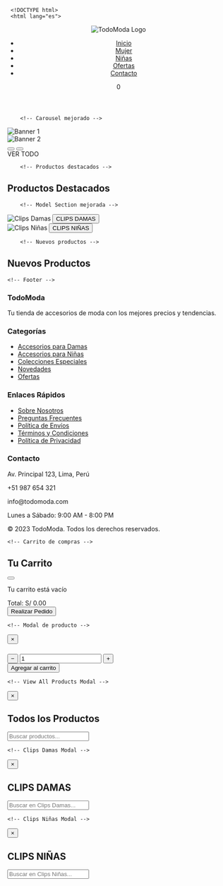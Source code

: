      <!DOCTYPE html>
     <html lang="es">
 <head>
    <meta charset="UTF-8">
    <meta name="viewport" content="width=device-width, initial-scale=1.0">
    <title>TodoModa - Tienda Online</title>
    <link rel="stylesheet" href="https://cdnjs.cloudflare.com/ajax/libs/font-awesome/6.4.0/css/all.min.css"> 
    <style>
        :root {
            --primary-color: #d81b60;
            --secondary-color: #f8bbd0;
            --dark-color: #333;
            --light-color: #f9f9f9;
            --gray-color: #e0e0e0;
            --success-color: #4caf50;
            --shadow: 0 2px 10px rgba(0,0,0,0.1);
        }
        
 * {
            margin: 0;
            padding: 0;
            box-sizing: border-box;
        }
        
   body {
            font-family: 'Segoe UI', Tahoma, Geneva, Verdana, sans-serif;
            background-color: var(--light-color);
            color: var(--dark-color);
            line-height: 1.6;
            overflow-x: hidden;
        }
        
    .container {
            max-width: 1400px;
            margin: 0 auto;
            padding: 0 15px;
        }
        
        /* Header mejorado */
    .header {
            display: flex;
            justify-content: space-between;
            align-items: center;
            padding: 15px 20px;
            background-color: white;
            box-shadow: var(--shadow);
            position: sticky;
            top: 0;
            z-index: 100;
            flex-wrap: wrap;
        }
        
    .logo img {
            height: 60px;
            transition: transform 0.3s ease;
        }
        
   .logo:hover img {
            transform: scale(1.05);
        }
        
    nav ul {
            display: flex;
            list-style: none;
            gap: 25px;
            margin: 0;
            padding: 0;
        }
        
    nav ul li a {
            text-decoration: none;
            color: var(--dark-color);
            font-weight: 600;
            position: relative;
            padding: 5px 0;
            transition: color 0.3s ease;
        }
        
    nav ul li a:hover {
            color: var(--primary-color);
        }
        
    nav ul li a::after {
            content: '';
            position: absolute;
            bottom: 0;
            left: 0;
            width: 0;
            height: 2px;
            background: var(--primary-color);
            transition: width 0.3s ease;
        }
        
    nav ul li a:hover::after {
            width: 100%;
        }
        
    .header-icons {
            display: flex;
            align-items: center;
            gap: 20px;
        }
        
    .cart-icon {
            position: relative;
            cursor: pointer;
            font-size: 1.4rem;
        }
        
    .cart-count {
            position: absolute;
            top: -8px;
            right: -10px;
            background: var(--primary-color);
            color: white;
            border-radius: 50%;
            width: 20px;
            height: 20px;
            display: flex;
            align-items: center;
            justify-content: center;
            font-size: 0.7rem;
            font-weight: bold;
        }
        
        /* Carousel mejorado */
    .carousel {
            position: relative;
            width: 100%;
            overflow: hidden;
            margin: 20px 0;
            border-radius: 10px;
            box-shadow: var(--shadow);
        }
        
    .slides {
            display: flex;
            transition: transform 0.5s ease-in-out;
        }
        
    .slide-container {
            min-width: 100%;
            aspect-ratio: 16 / 9;
            position: relative;
        }
        
    .slides img {
            width: 100%;
            height: 100%;
            object-fit: cover;
        }
        
    .banner-text {
            position: absolute;
            bottom: 30px;
            left: 50%;
            transform: translateX(-50%);
            font-size: 1.5em;
            font-weight: bold;
            color: white;
            background: rgba(0, 0, 0, 0.6);
            padding: 10px 25px;
            border-radius: 30px;
            cursor: pointer;
            transition: all 0.3s ease;
            backdrop-filter: blur(2px);
            text-align: center;
            z-index: 10;
        }
        
    .banner-text:hover {
            background: rgba(0, 0, 0, 0.8);
            transform: translateX(-50%) scale(1.05);
        }
        
    .carousel-controls {
            position: absolute;
            top: 50%;
            width: 100%;
            display: flex;
            justify-content: space-between;
            transform: translateY(-50%);
            padding: 0 15px;
            z-index: 10;
        }
        
    .carousel-btn {
            background: rgba(255, 255, 255, 0.7);
            border: none;
            width: 40px;
            height: 40px;
            border-radius: 50%;
            display: flex;
            align-items: center;
            justify-content: center;
            cursor: pointer;
            font-size: 1.2rem;
            transition: all 0.3s ease;
            color: var(--dark-color);
        }
        
    .carousel-btn:hover {
            background: rgba(255, 255, 255, 0.9);
            transform: scale(1.1);
        }
        
   .dots {
            position: absolute;
            bottom: 15px;
            left: 50%;
            transform: translateX(-50%);
            display: flex;
            gap: 10px;
            z-index: 10;
        }
        
    .dots span {
            width: 12px;
            height: 12px;
            background-color: rgba(255, 255, 255, 0.6);
            border-radius: 50%;
            cursor: pointer;
            transition: all 0.3s ease;
        }
        
    .dots span.active {
            background-color: white;
            transform: scale(1.2);
        }
        
    /* Productos mejorados */
        .section-title {
            text-align: center;
            margin: 30px 0 20px;
            font-size: 1.8rem;
            position: relative;
            padding-bottom: 10px;
        }
        
    .section-title::after {
            content: '';
            position: absolute;
            bottom: 0;
            left: 50%;
            transform: translateX(-50%);
            width: 80px;
            height: 3px;
            background: var(--primary-color);
        }
        
    .products {
            display: grid;
            grid-template-columns: repeat(auto-fill, minmax(220px, 1fr));
            gap: 25px;
            margin: 20px 0;
        }
        
    .product {
            background: white;
            border-radius: 10px;
            overflow: hidden;
            box-shadow: var(--shadow);
            transition: transform 0.3s ease, box-shadow 0.3s ease;
            position: relative;
            cursor: pointer;
        }
        
    .product:hover {
            transform: translateY(-5px);
            box-shadow: 0 8px 20px rgba(0,0,0,0.15);
        }
        
    .product-badge {
            position: absolute;
            top: 10px;
            left: 10px;
            background: var(--primary-color);
            color: white;
            padding: 3px 8px;
            border-radius: 3px;
            font-size: 0.8rem;
            font-weight: bold;
            z-index: 1;
        }
        
    .product-img {
            width: 100%;
            height: 220px;
            object-fit: cover;
            border-bottom: 1px solid var(--gray-color);
        }
        
    .product-info {
            padding: 15px;
        }
        
    .product-name {
            font-weight: 600;
            margin-bottom: 5px;
            font-size: 1.1rem;
            height: 45px;
            overflow: hidden;
        }
        
    .product-price {
            font-weight: bold;
            color: var(--primary-color);
            font-size: 1.2rem;
            margin: 8px 0;
        }
        
    .product-rating {
            color: #f1c40f;
            margin: 5px 0;
            font-size: 0.9rem;
        }
        
    .add-to-cart {
            width: 100%;
            background: var(--primary-color);
            color: white;
            border: none;
            padding: 10px;
            border-radius: 5px;
            cursor: pointer;
            font-weight: 600;
            transition: background 0.3s ease;
            display: flex;
            align-items: center;
            justify-content: center;
            gap: 8px;
        }
        
   .add-to-cart:hover {
            background: #ad1457;
        }
        
        /* Model Section mejorada */
    .model-section {
            display: grid;
            grid-template-columns: repeat(auto-fit, minmax(300px, 1fr));
            gap: 20px;
            margin: 40px 0;
        }
        
    .model-item {
            position: relative;
            border-radius: 10px;
            overflow: hidden;
            box-shadow: var(--shadow);
            height: 300px;
        }
        
   .model-item img {
            width: 100%;
            height: 100%;
            object-fit: cover;
            transition: transform 0.5s ease;
        }
        
    .model-item:hover img {
            transform: scale(1.05);
        }
        
   .model-btn {
            position: absolute;
            bottom: 20px;
            left: 50%;
            transform: translateX(-50%);
            background: rgba(0, 0, 0, 0.7);
            color: white;
            border: none;
            padding: 10px 25px;
            border-radius: 30px;
            font-size: 1.1rem;
            font-weight: bold;
            cursor: pointer;
            transition: all 0.3s ease;
            width: 80%;
            max-width: 250px;
            text-align: center;
            backdrop-filter: blur(2px);
            z-index: 10;
        }
        
   .model-btn:hover {
            background: rgba(0, 0, 0, 0.9);
            transform: translateX(-50%) scale(1.05);
        }
        
        /* Footer */
   .footer {
            background: var(--dark-color);
            color: white;
            padding: 40px 0 20px;
            margin-top: 50px;
        }
        
   .footer-content {
            display: grid;
            grid-template-columns: repeat(auto-fit, minmax(250px, 1fr));
            gap: 30px;
            margin-bottom: 30px;
        }
        
   .footer-column h3 {
            font-size: 1.3rem;
            margin-bottom: 20px;
            position: relative;
            padding-bottom: 10px;
        }
        
   .footer-column h3::after {
            content: '';
            position: absolute;
            bottom: 0;
            left: 0;
            width: 50px;
            height: 2px;
            background: var(--primary-color);
        }
        
    .footer-links {
            list-style: none;
        }
        
    .footer-links li {
            margin-bottom: 12px;
        }
        
   .footer-links a {
            color: #ccc;
            text-decoration: none;
            transition: color 0.3s ease;
            display: flex;
            align-items: center;
            gap: 8px;
        }
        
     .footer-links a:hover {
            color: white;
        }
        
    .footer-contact p {
            display: flex;
            align-items: center;
            gap: 10px;
            margin-bottom: 12px;
        }
        
    .social-icons {
            display: flex;
            gap: 15px;
            margin-top: 15px;
        }
        
    .social-icons a {
            display: flex;
            align-items: center;
            justify-content: center;
            width: 40px;
            height: 40px;
            background: rgba(255,255,255,0.1);
            border-radius: 50%;
            color: white;
            transition: all 0.3s ease;
        }
        
    .social-icons a:hover {
            background: var(--primary-color);
            transform: translateY(-3px);
        }
        
    .copyright {
            text-align: center;
            padding-top: 20px;
            border-top: 1px solid rgba(255,255,255,0.1);
            font-size: 0.9rem;
            color: #aaa;
        }
        
        /* Carrito de compras */
   .cart-modal {
            display: none;
            position: fixed;
            top: 0;
            left: 0;
            width: 100%;
            height: 100%;
            background: rgba(0, 0, 0, 0.5);
            z-index: 2000;
            justify-content: flex-end;
        }
        
    .cart-content {
            background: white;
            width: 100%;
            max-width: 450px;
            height: 100%;
            padding: 20px;
            overflow-y: auto;
            transform: translateX(100%);
            transition: transform 0.4s ease;
            position: relative;
        }
        
    .cart-content.active {
            transform: translateX(0);
        }
        
    .cart-header {
            display: flex;
            justify-content: space-between;
            align-items: center;
            padding-bottom: 15px;
            border-bottom: 1px solid var(--gray-color);
            margin-bottom: 20px;
        }
        
    .close-cart {
            background: none;
            border: none;
            font-size: 1.5rem;
            cursor: pointer;
            color: var(--dark-color);
        }
        
    .cart-items {
            margin-bottom: 20px;
        }
        
    .cart-item {
            display: flex;
            gap: 15px;
            padding: 15px 0;
            border-bottom: 1px solid var(--gray-color);
        }
        
     .cart-item-img {
            width: 80px;
            height: 80px;
            object-fit: cover;
            border-radius: 5px;
        }
        
    .cart-item-details {
            flex: 1;
        }
        
    .cart-item-name {
            font-weight: 600;
            margin-bottom: 5px;
        }
        
    .cart-item-price {
            color: var(--primary-color);
            font-weight: bold;
        }
        
   .cart-item-actions {
            display: flex;
            align-items: center;
            gap: 10px;
            margin-top: 8px;
        }
        
    .quantity-btn {
            width: 30px;
            height: 30px;
            border-radius: 50%;
            background: var(--gray-color);
            border: none;
            cursor: pointer;
            display: flex;
            align-items: center;
            justify-content: center;
        }
        
   .remove-item {
            color: #e74c3c;
            background: none;
            border: none;
            cursor: pointer;
            margin-left: auto;
        }
        
    .cart-total {
            font-size: 1.2rem;
            font-weight: bold;
            text-align: right;
            margin: 20px 0;
        }
        
     .checkout-btn {
            width: 100%;
            background: var(--success-color);
            color: white;
            border: none;
            padding: 15px;
            border-radius: 5px;
            font-weight: bold;
            cursor: pointer;
            transition: background 0.3s ease;
            display: flex;
            align-items: center;
            justify-content: center;
            gap: 10px;
        }
        
    .checkout-btn:hover {
            background: #388e3c;
        }
        
    .empty-cart {
            text-align: center;
            padding: 30px 0;
            color: #777;
        }
        
        /* Sistema de modales */
    .modal-overlay {
            display: none;
            position: fixed;
            top: 0;
            left: 0;
            width: 100%;
            height: 100%;
            background: rgba(0, 0, 0, 0.5);
            z-index: 3000;
            justify-content: center;
            align-items: center;
        }
        
    .modal-content {
            background: #fff;
            padding: 25px;
            border-radius: 10px;
            max-width: 500px;
            width: 90%;
            text-align: center;
            position: relative;
            box-shadow: 0 5px 30px rgba(0,0,0,0.3);
            max-height: 90vh;
            overflow-y: auto;
        }
        
   .modal-content img {
            width: 100%;
            max-height: 300px;
            object-fit: contain;
            border-radius: 5px;
            margin-bottom: 15px;
        }
        
   .modal-content h3 {
            margin: 0 0 10px;
            font-size: 1.5em;
        }
        
   .modal-content .description {
            margin: 15px 0;
            font-size: 1em;
            color: #555;
        }
        
    .modal-content .rating {
            margin: 15px 0;
            color: #f1c40f;
            font-size: 1.2em;
        }
        
    .modal-content .price {
            font-weight: bold;
            margin: 15px 0;
            font-size: 1.3em;
            color: var(--primary-color);
        }
        
   .modal-content .color-palette {
            display: flex;
            gap: 15px;
            justify-content: center;
            flex-wrap: wrap;
            margin: 20px 0;
        }
        
    .modal-content .color-circle {
            width: 40px;
            height: 40px;
            border-radius: 50%;
            border: 1px solid #ddd;
            cursor: pointer;
            transition: transform 0.2s;
            box-shadow: 0 2px 5px rgba(0,0,0,0.1);
        }
        
   .modal-content .color-circle.selected {
            transform: scale(1.2);
            border: 2px solid var(--primary-color);
        }
        
   .modal-content .quantity {
            display: flex;
            align-items: center;
            justify-content: center;
            gap: 15px;
            margin: 20px 0;
        }
        
    .modal-content .quantity-btn {
            background: var(--primary-color);
            color: #fff;
            border: none;
            width: 35px;
            height: 35px;
            border-radius: 50%;
            cursor: pointer;
            font-size: 1.2em;
            display: flex;
            align-items: center;
            justify-content: center;
        }
        
   .modal-content .quantity-btn:hover {
            background: #ad1457;
        }
        
   .modal-content .quantity-input {
            width: 60px;
            height: 40px;
            text-align: center;
            border: 1px solid #ddd;
            border-radius: 5px;
            font-size: 1.1em;
        }
        
   .modal-content .btn-add-cart {
            background: var(--primary-color);
            color: #fff;
            border: none;
            padding: 12px;
            border-radius: 5px;
            cursor: pointer;
            width: 100%;
            margin-top: 15px;
            font-size: 1.1em;
            font-weight: 600;
            transition: background 0.3s ease;
        }
        
   .modal-content .btn-add-cart:hover {
            background: #ad1457;
        }
        
   .modal-content .close-btn {
            position: absolute;
            top: 15px;
            right: 15px;
            font-size: 1.5em;
            cursor: pointer;
            color: #333;
            background: none;
            border: none;
        }
        
        /* View All and Category Modals */
    .category-modal {
            display: none;
            position: fixed;
            top: 0;
            left: 0;
            width: 100%;
            height: 100%;
            background: rgba(0, 0, 0, 0.5);
            z-index: 2500;
            justify-content: center;
            align-items: center;
            overflow-y: auto;
        }
        
   .category-modal-content {
            background: #fff;
            padding: 25px;
            border-radius: 10px;
            max-width: 90%;
            width: 90%;
            max-height: 90vh;
            overflow-y: auto;
            position: relative;
            box-sizing: border-box;
            box-shadow: 0 5px 30px rgba(0,0,0,0.3);
        }
        
   .category-modal-content h2 {
            margin: 0 0 20px;
            font-size: 1.8em;
            text-align: center;
            color: var(--primary-color);
            padding-bottom: 10px;
            border-bottom: 2px solid var(--gray-color);
        }
        
   .search-container {
            margin: 20px 0;
            text-align: center;
        }
        
    .search-input {
            width: 80%;
            max-width: 500px;
            padding: 12px;
            border: 1px solid var(--gray-color);
            border-radius: 30px;
            font-size: 1em;
            box-shadow: var(--shadow);
        }
        
   .search-input:focus {
            outline: none;
            border-color: var(--primary-color);
        }
        
   .view-all-products, .clips-damas-products, .clips-ninas-products {
            display: grid;
            grid-template-columns: repeat(auto-fill, minmax(200px, 1fr));
            gap: 25px;
            padding: 15px;
        }
        
    .view-all-products .product, .clips-damas-products .product, .clips-ninas-products .product {
            width: 100%;
            min-width: unset;
        }
        
    .category-modal-content .close-btn {
            position: absolute;
            top: 15px;
            right: 15px;
            font-size: 1.5em;
            cursor: pointer;
            color: #333;
            background: none;
            border: none;
        }
        
        /* MENÚ HAMBURGUESA PARA MÓVIL */
   .menu-toggle {
            display: none;
            flex-direction: column;
            justify-content: space-around;
            width: 30px;
            height: 25px;
            cursor: pointer;
            z-index: 1000;
        }
        
    .menu-toggle span {
            height: 3px;
            width: 100%;
            background-color: var(--dark-color);
            border-radius: 10px;
            transition: all 0.3s ease;
        }
        
        /* Responsive */
        /* Media queries para móviles (compacto) */
    @media (max-width: 767px) {
            /* Menú móvil */
            .menu-toggle {
                display: flex;
            }
            
    nav {
                position: fixed;
                top: 0;
                right: -100%;
                width: 70%;
                max-width: 300px;
                height: 100vh;
                background: white;
                z-index: 999;
                padding-top: 80px;
                transition: right 0.3s ease;
                box-shadow: -5px 0 15px rgba(0,0,0,0.1);
            }
            
     nav.active {
                right: 0;
            }
            
    nav ul {
                flex-direction: column;
                padding: 20px;
                gap: 15px;
            }
            
    nav ul li a {
                padding: 10px 0;
                font-size: 1.1rem;
            }
            
    .close-menu {
                position: absolute;
                top: 20px;
                right: 20px;
                font-size: 1.5rem;
                cursor: pointer;
            }
            
            /* Header compacto */
     .header {
                padding: 10px 15px;
            }
            
    .logo img {
                height: 45px;
            }
            
            /* Carrusel más compacto */
    .carousel {
                margin: 10px 0;
            }
            
   .banner-text {
                font-size: 1.2em;
                padding: 8px 15px;
                bottom: 15px;
            }
            
            /* Productos en 1 columna */
    .products {
                grid-template-columns: 1fr;
                gap: 15px;
                margin: 10px 0;
            }
            
    .product-img {
                height: 180px;
            }
            
    .product-name {
                font-size: 1rem;
                height: auto;
            }
            
   .product-price {
                font-size: 1.1rem;
            }
            
            /* Model section en 1 columna */
    .model-section {
                grid-template-columns: 1fr;
                gap: 15px;
                margin: 20px 0;
            }
            
   .model-item {
                height: 220px;
            }
            
   .model-btn {
                font-size: 1rem;
                padding: 8px 15px;
            }
            
            /* Footer compacto */
    .footer-content {
                grid-template-columns: 1fr;
                gap: 20px;
            }
            
            /* Títulos más pequeños */
    .section-title {
                font-size: 1.5rem;
                margin: 20px 0 15px;
            }
            
    .section-title::after {
                width: 60px;
            }
            
            /* Modales para móvil */
   .modal-content {
                width: 95%;
                padding: 20px;
            }
            
   .modal-content img {
                max-height: 200px;
            }
            
    .category-modal-content {
                width: 95%;
                padding: 15px;
            }
            
    .view-all-products, .clips-damas-products, .clips-ninas-products {
                grid-template-columns: 1fr;
                gap: 15px;
            }
        }
        
        /* Media queries para tablets */
    @media (min-width: 768px) {
            .container {
                max-width: 720px;
            }
            
    .mobile-header {
                padding: 15px 20px;
            }
            
    .logo img {
                height: 50px;
            }
            
    .products {
                grid-template-columns: repeat(3, 1fr);
                margin: 0 20px 25px;
            }
            
    .model-section {
                grid-template-columns: repeat(2, 1fr);
                margin: 25px 20px;
            }
            
    .model-item {
                height: 250px;
            }
            
    .footer-content {
                grid-template-columns: repeat(2, 1fr);
                padding: 0 25px;
            }
        }
        
        /* Media queries para escritorio */
    @media (min-width: 992px) {
            .container {
                max-width: 960px;
            }
            
   .mobile-header {
                display: none;
            }
            
   .desktop-header {
                display: flex;
                justify-content: space-between;
                align-items: center;
                padding: 15px 20px;
                background-color: white;
                box-shadow: var(--shadow);
                position: sticky;
                top: 0;
                z-index: 100;
            }
            
   .logo img {
                height: 55px;
            }
            
    nav ul {
                display: flex;
                list-style: none;
                gap: 20px;
                margin: 0;
                padding: 0;
            }
            
    nav ul li a {
                text-decoration: none;
                color: var(--dark-color);
                font-weight: 600;
                font-size: 1rem;
            }
            
    .header-icons {
                display: flex;
                align-items: center;
                gap: 18px;
            }
            
   .header-icons i {
                font-size: 1.3rem;
            }
            
   .products {
                grid-template-columns: repeat(4, 1fr);
                gap: 20px;
                margin: 0 20px 30px;
            }
            
   .model-section {
                grid-template-columns: repeat(2, 1fr);
                gap: 20px;
                margin: 30px 20px;
            }
            
   .model-item {
                height: 280px;
            }
            
   .footer-content {
                grid-template-columns: repeat(4, 1fr);
                gap: 30px;
                padding: 0 30px;
            }
        }
 </style>
  </head>
        <body>
    <div class="container">
        <!-- Header mejorado -->
        <header class="header">
            <div class="logo">
                <img src="https://lh3.googleusercontent.com/gps-cs/AIky0YXTTJyLqUwcNn1yduyV6i82lmL4ukvEZp-ePVd_P_Wa_y1VGwXNJOPpVxro2IxUZ55xE4oEndno5MItmJf7wjkFn0RYFCLtB4bOG2AHYHrupD1pkX8cf3jOUBHNUJOFEYOrwzTGEMSJj6j8=w1000-h1000-p-k-no" alt="TodoModa Logo">
            </div>
            
 <div class="menu-toggle" id="menuToggle">
                <span></span>
                <span></span>
                <span></span>
            </div>
            
 <nav id="mainNav">
                <div class="close-menu" id="closeMenu">
                    <i class="fas fa-times"></i>
                </div>
                <ul>
                    <li><a href="#"><i class="fas fa-home"></i> Inicio</a></li>
                    <li><a href="#"><i class="fas fa-tshirt"></i> Mujer</a></li>
                    <li><a href="#"><i class="fas fa-child"></i> Niñas</a></li>
                    <li><a href="#"><i class="fas fa-percent"></i> Ofertas</a></li>
                    <li><a href="#"><i class="fas fa-phone"></i> Contacto</a></li>
                </ul>
            </nav>
            
 <div class="header-icons">
                <div class="search-icon">
                    <i class="fas fa-search"></i>
                </div>
                <div class="user-icon">
                    <i class="fas fa-user"></i>
                </div>
                <div class="cart-icon" id="cartIcon">
                    <i class="fas fa-shopping-cart"></i>
                    <span class="cart-count">0</span>
                </div>
            </div>
        </header>

        <!-- Carousel mejorado -->
 <div class="carousel">
            <div class="slides">
                <div class="slide-container">
                    <img src="https://pe.todomoda.com/media/wysiwyg/TM_DISNEY_STITCH_-_BANNERS_Desk_new_1.jpg" alt="Banner 1">
                </div>
                <div class="slide-container">
                    <img src="https://lh3.googleusercontent.com/gps-cs/AIky0YUd2bofobsLtUl3qONXRSiTNou1a9W74yTaVYEr6h64PAuOOqQ-g_w6Ifs8arhOVjWboOrUFEcEDZlmtSBZkgS1YjEnSIw1f3w4IZRdMBwxibVChvNz2c93C78bOxNsx68MuBmN-4iYNCg=w2000-h2000-p-k-no" alt="Banner 2">
                </div>
            </div>
            <div class="carousel-controls">
                <button class="carousel-btn prev-btn"><i class="fas fa-chevron-left"></i></button>
                <button class="carousel-btn next-btn"><i class="fas fa-chevron-right"></i></button>
            </div>
            <div class="banner-text" id="viewAllBtn">VER TODO</div>
            <div class="dots">
                <span class="active"></span>
                <span></span>
            </div>
        </div>

        <!-- Productos destacados -->
 <h2 class="section-title">Productos Destacados</h2>
        <div class="products" id="featuredProducts">
            <!-- Los productos se insertarán dinámicamente aquí -->
        </div>

        <!-- Model Section mejorada -->
 <div class="model-section">
            <div class="model-item">
                <img src="https://lh3.googleusercontent.com/gps-cs/AIky0YUGuPXaSC1mPGUKkOYa5z7JyvELvbIy0B4-WtB3tMHIKm2D6Sbg1cTWwU0MsxRJR_5lKb5t1MnVOStZk-tNPdUudQ6-h7M7ueR4l8N5IgmuOrhlNRMi0B_uohBDRomdzQUIHP7y244Zc150=w1024-h1024-p-k-no" alt="Clips Damas">
                <button class="model-btn" id="clipsDamasBtn">CLIPS DAMAS</button>
            </div>
            <div class="model-item">
                <img src="https://lh3.googleusercontent.com/gps-cs/AIky0YUDER3L7ISerfG6uiIU8ISdgKkibO-SXwGGNL1azb_TJ0qYIN3T7LsJyU-qc9-kQtucnOkLr5rPYtWt0fW0UL8-7RDD46bg_0JnGLkD8RSfQvGydDvq6L_ZLBoj4hnIhwHB3CEx1fPtJ58O=w1024-h1024-p-k-no" alt="Clips Niñas">
                <button class="model-btn" id="clipsNinasBtn">CLIPS NIÑAS</button>
            </div>
        </div>

        <!-- Nuevos productos -->
 <h2 class="section-title">Nuevos Productos</h2>
        <div class="products" id="newProducts">
            <!-- Los productos se insertarán dinámicamente aquí -->
        </div>
    </div>
    
    <!-- Footer -->
 <footer class="footer">
        <div class="container">
            <div class="footer-content">
                <div class="footer-column">
                    <h3>TodoModa</h3>
                    <p>Tu tienda de accesorios de moda con los mejores precios y tendencias.</p>
                    <div class="social-icons">
                        <a href="#"><i class="fab fa-facebook-f"></i></a>
                        <a href="#"><i class="fab fa-instagram"></i></a>
                        <a href="#"><i class="fab fa-tiktok"></i></a>
                        <a href="#"><i class="fab fa-pinterest"></i></a>
                    </div>
                </div>
                
<div class="footer-column">
                     <h3>Categorías</h3>
                    <ul class="footer-links">
                        <li><a href="#">Accesorios para Damas</a></li>
                        <li><a href="#">Accesorios para Niñas</a></li>
                        <li><a href="#">Colecciones Especiales</a></li>
                        <li><a href="#">Novedades</a></li>
                        <li><a href="#">Ofertas</a></li>
                    </ul>
                </div>
                
<div class="footer-column">
                    <h3>Enlaces Rápidos</h3>
                    <ul class="footer-links">
                        <li><a href="#">Sobre Nosotros</a></li>
                        <li><a href="#">Preguntas Frecuentes</a></li>
                        <li><a href="#">Política de Envíos</a></li>
                        <li><a href="#">Términos y Condiciones</a></li>
                        <li><a href="#">Política de Privacidad</a></li>
                    </ul>
                </div>
                
<div class="footer-column footer-contact">
                    <h3>Contacto</h3>
                    <p><i class="fas fa-map-marker-alt"></i> Av. Principal 123, Lima, Perú</p>
                    <p><i class="fas fa-phone"></i> +51 987 654 321</p>
                    <p><i class="fas fa-envelope"></i> info@todomoda.com</p>
                    <p><i class="fas fa-clock"></i> Lunes a Sábado: 9:00 AM - 8:00 PM</p>
                </div>
            </div>
            
 <div class="copyright">
                <p>&copy; 2023 TodoModa. Todos los derechos reservados.</p>
            </div>
        </div>
    </footer>
    
    <!-- Carrito de compras -->
<div class="cart-modal" id="cartModal">
        <div class="cart-content" id="cartContent">
            <div class="cart-header">
                <h2>Tu Carrito</h2>
                <button class="close-cart" id="closeCart">
                    <i class="fas fa-times"></i>
                </button>
            </div>
            
 <div class="cart-items" id="cartItems">
                <div class="empty-cart">
                    <i class="fas fa-shopping-cart fa-3x"></i>
                    <p>Tu carrito está vacío</p>
                </div>
            </div>
            
 <div class="cart-total" id="cartTotal">
                Total: S/ 0.00
            </div>
            
 <button class="checkout-btn" id="checkoutBtn">
                <i class="fas fa-check"></i> Realizar Pedido
            </button>
        </div>
    </div>
    
    <!-- Modal de producto -->
<div class="modal-overlay" id="productModal">
        <div class="modal-content">
            <button class="close-btn">&times;</button>
            <img id="modalImage" alt="" src="">
            <h3 id="modalTitle"></h3>
            <p class="description" id="modalDescription"></p>
            <div class="rating" id="modalRating"></div>
            <p class="price" id="modalPrice"></p>
            <div class="color-palette" id="modalColors"></div>
            <div class="quantity">
                <button class="quantity-btn" id="decreaseQty">−</button>
                <input type="number" class="quantity-input" id="quantityInput" value="1" min="1">
                <button class="quantity-btn" id="increaseQty">+</button>
            </div>
            <button class="btn-add-cart" id="modalAddCart">Agregar al carrito</button>
        </div>
    </div>
    
    <!-- View All Products Modal -->
 <div class="category-modal" id="viewAllModal">
        <div class="category-modal-content">
            <button class="close-btn">&times;</button>
            <h2>Todos los Productos</h2>
            <div class="search-container">
                <input type="text" class="search-input" id="productSearch" placeholder="Buscar productos...">
            </div>
            <div class="view-all-products" id="viewAllProducts"></div>
        </div>
    </div>
    
    <!-- Clips Damas Modal -->
  <div class="category-modal" id="clipsDamasModal">
        <div class="category-modal-content">
            <button class="close-btn">&times;</button>
            <h2>CLIPS DAMAS</h2>
            <div class="search-container">
                <input type="text" class="search-input" id="clipsDamasSearch" placeholder="Buscar en Clips Damas...">
            </div>
            <div class="clips-damas-products" id="clipsDamasProducts"></div>
        </div>
    </div>
    
    <!-- Clips Niñas Modal -->
 <div class="category-modal" id="clipsNinasModal">
        <div class="category-modal-content">
            <button class="close-btn">&times;</button>
            <h2>CLIPS NIÑAS</h2>
            <div class="search-container">
                <input type="text" class="search-input" id="clipsNinasSearch" placeholder="Buscar en Clips Niñas...">
            </div>
            <div class="clips-ninas-products" id="clipsNinasProducts"></div>
        </div>
    </div>
    
<script>
        // Datos de productos - Ahora con 17 productos
        const productsData = [
            {
                id: 1,
                name: "Maxilazos - 5 Colores",
                price: 7.00,
                image: "https://lh3.googleusercontent.com/gps-cs/AIky0YXdnjCFtJm5EhEvClhpsqjsYwwH2Xdqql3H45tWmgLdhiRX--KLwloCAl85SxTImNaOYYbS1MOrlGYrDwH31YoIyFBBn7KapQIKbAHVfoyNmbRBjjgmF0_SefXWn6udgSSaO19kdNtmnQBd=w2000-h2000-p-k-no",
                rating: "⭐⭐⭐⭐☆ (4.2)",
                description: "Maxilazos coloridos, perfectos para cualquier peinado.",
                colors: [
                    {color: "#ffeb3b", title: "Amarillo"},
                    {color: "#d32f2f", title: "Rojo"},
                    {color: "#e1bee7", title: "Lila"},
                    {color: "#145a32", title: "Verde"},
                    {color: "#d6eaf8", title: "Celeste"}
                ],
                featured: true
            },
            {
                id: 2,
                name: "Mini Gancho Corazón",
                price: 2.50,
                image: "https://lh3.googleusercontent.com/gps-cs/AIky0YUd2bofobsLtUl3qONXRSiTNou1a9W74yTaVYEr6h64PAuOOqQ-g_w6Ifs8arhOVjWboOrUFEcEDZlmtSBZkgS1YjEnSIw1f3w4IZRdMBwxibVChvNz2c93C78bOxNsx68MuBmN-4iYNCg=w2000-h2000-p-k-no",
                rating: "⭐⭐⭐☆☆ (3.2)",
                description: "Ganchos en forma de corazón, ideales para looks delicados.",
                colors: [
                    {color: "#17202a", title: "Negro"},
                    {color: "#fff9c4", title: "Crema"},
                    {color: "#fdebd0", title: "Piel"},
                    {color: "#fdfefe", title: "Crema"}
                ],
                featured: true
            },
            {
                id: 3,
                name: "Ganchos Navideños",
                price: 4.00,
                image: "https://lh3.googleusercontent.com/gps-cs/AIky0YV8A_P0YjCC6AIfC2B6HFvCKobK0UJZjVWMnzr6lfYPVXUk0gsszvJXojCK_ycIVH0cOD1-Qw3ICj1Bi9eLIf2TH0ZFaL14TuisJOWESznCPwqs2AAn_lgVOo2yGLhrKuG1yjgsGrWPIZ0k=w2000-h2000-p-k-no",
                rating: "⭐⭐⭐⭐⭐ (5.0)",
                description: "Ganchos temáticos navideños para un estilo festivo.",
                colors: [
                    {color: "#FFFFFF", title: "Blanco"},
                    {color: "#FF0000", title: "Rojo"},
                    {color: "#008000", title: "Verde"}
                ],
                featured: true
            },
            {
                id: 4,
                name: "Gancho Hawaiano",
                price: 5.00,
                image: "https://lh3.googleusercontent.com/gps-cs/AIky0YVaD4OrbInMGPZXKiKtKplaYEn2Ck-9KCl8p9FJbJIXPMWFCDw9Dd5lrbO-8FfXeJZKvIEr-K5UpFwrCnofwtR30imdZTojz2gxrHqZLSM3qody1gDhWdXAm_C4le7hQ4zKL3imga1TIh_j=w2000-h2000-p-k-no",
                rating: "⭐⭐⭐⭐☆ (4.0)",
                description: "Ganchos hawaianos vibrantes para un look tropical.",
                colors: [
                    {color: "#FFD700", title: "Amarillo"}
                ],
                featured: true
            },
            {
                id: 5,
                name: "Ganchos Acrílicos Color Celeste",
                price: 5.00,
                image: "https://lh3.googleusercontent.com/gps-cs/AIky0YXULCa-2ZSbLgwDDlphVpkyxIs_jH2pp8AIHp25rY65c3VTGPdLnesGcrtuCiDtLbovSHvwiSUpzfWiwyle1UmqeO6d0OEvhBLqp_6k4YBo2QzMGd9aduXbKMXqGVHIB0FKSWvBYE1FNgj_=w2000-h2000-p-k-no",
                rating: "⭐⭐⭐⭐☆ (4.0)",
                description: "Ganchos acrílicos elegantes en tonos celestes.",
                colors: [
                    {color: "#5dade2", title: "Celeste"},
                    {color: "#ebf5fb", title: "Agua"},
                    {color: "#FFFFFF", title: "Blanco"}
                ],
                new: true
            },
            {
                id: 6,
                name: "Ganchos",
                price: 4.50,
                image: "https://lh3.googleusercontent.com/gps-cs/AIky0YUepENF6loS0sqfXxEEZlTcAEQ7R-6iS6rmphnT9YjPc9whL2WIk8tCzVNnHDeaj6AaV3e6-k4yeUx9j6nSHq-l2Tc_t0dGMQLhBQrbdREDnxR65_tbipCAL3NCKmRQYWk5geU5V_jn3EiW=w2000-h2000-p-k-no",
                rating: "⭐⭐⭐☆☆ (3.1)",
                description: "Ganchos clásicos para un estilo minimalista.",
                colors: [
                    {color: "#8d6e63", title: "Marrón"},
                    {color: "#fef9e7", title: "Crema"}
                ],
                new: true
            },
            {
                id: 7,
                name: "Ganchos Torna Sol en forma de Flor",
                price: 6.00,
                image: "https://lh3.googleusercontent.com/gps-cs/AIky0YX2NRiy9kc9B9F5EY9kAoTjy699I8L7qzIaAFyN6ktzntZDbknG5_v1B6_JgD_hJDZQ7pAonmz2ynxpJqX4tYXVpt2EJISwaxV7Vd5er2HXevBcfzH_2KoEuxffPMG6wVLrMxkXZaJcUGxc=w2000-h2000-p-k-no",
                rating: "⭐⭐⭐⭐☆ (4.1)",
                description: "Ganchos en forma de flor con diseño inspirado en el sol.",
                colors: [],
                new: true
            },
            {
                id: 8,
                name: "Ganchos Kawai en forma de Flor",
                price: 4.50,
                image: "https://lh3.googleusercontent.com/gps-cs/AIky0YXzdeSiF8Ekcd_sbWEkePfXIFlDCt8BeIvwjgW0_jHy1u9d3KWkRPGKY0IPp8ADAmGFn46hFm8U5vXqhoZ738QBNnwuwb-UXng4k1wKXRwyarfw7ST9PYntIH_SA_XEF0lDF6STVaLz16z2=w2000-h2000-p-k-no",
                rating: "⭐⭐⭐☆☆ (3.5)",
                description: "Ganchos kawai con diseño floral, ideales para niños.",
                colors: [
                    {color: "#FFFF66", title: "Amarillo"},
                    {color: "#CCFF00", title: "Verde"},
                    {color: "#FF8C00", title: "Anaranjado"}
                ],
                new: true
            },
            {
                id: 9,
                name: "Ganchos de Flores",
                price: 5.00,
                image: "https://lh3.googleusercontent.com/gps-cs/AIky0YUem5vYUL5I1PM57jknLifOO7yf5kSVMtMghU4lP6w0ZMUkV2L9UYoqFLTR_8PcGATvSRKyf0IVg5IYHBQzc5_aND9V8BvtQS47MAT--YXhLlrk645yFo2vaWRADuVRrnbiL5rs4ubhXvU=w2000-h2000-p-k-no",
                rating: "⭐⭐⭐⭐☆ (4.0)",
                description: "Ganchos florales en tonos cálidos para un look vibrante.",
                colors: [
                    {color: "#FFB347", title: "Melón"},
                    {color: "#FFD700", title: "Amarillo"}
                ],
                category: "damas"
            },
            {
                id: 14,
                name: "Par de mini ganchitos en forma de flor",
                price: 3.00,
                image: "https://lh3.googleusercontent.com/gps-cs/AIky0YVcDqGO_EKNry0Eb-BkdsNH0V0lOhwW7AM5WEqz8IiNlbpTs2U3Io9_kt4yCGgt5haYI5RgwRDHv-LMBqc5bvmX245QMyriwIoyJyniPQH9cJJ9iCC2fC8hY06M9BU9nFd6NhCLGVGCC34N=w2000-h2000-p-k-no",
                rating: "⭐⭐⭐⭐☆ (4.0)",
                description: "Mini ganchitos florales para destacar tu peinado.",
                colors: [],
                category: "ninas"
            },
            {
                id: 15,
                name: "Mini ganchitos en forma de mariposa",
                price: 2.00,
                image: "https://lh3.googleusercontent.com/gps-cs/AIky0YW1eFtqiwT_PM-xOZnd2iVogh-XQVJclLEtgsh0i5wUGm9NvOCot9LJLfDmZE58abznArTin0EgjEMw3HuKeK9_9hoODK0kla3nM-GYGSvA8_xXCBmu_qiSuoHzgpSaO_2EtqXLAjnCs34l=w2000-h2000-p-k-no",
                rating: "⭐⭐⭐☆☆ (3.5)",
                description: "Ganchitos en forma de mariposa, perfectos para peinados infantiles.",
                colors: [],
                category: "ninas"
            },
            {
                id: 16,
                name: "Mini ganchitos",
                price: 1.50,
                image: "https://lh3.googleusercontent.com/gps-cs/AIky0YUgnWieVRURnUHds0U4E5FROmRmvztpc0ynONqB5wFO-tvCmbrBn0-E971IAl2YG7r7cobC9Hx-g0AbDpTP71ukEEb6n20lHQz-aPBoI5xDWtVwABfSJFIbqdRT6_YJzOT7x8uhaX-KBSLE=w2000-h2000-p-k-no",
                rating: "⭐⭐⭐☆☆ (3.3)",
                description: "Mini ganchitos versátiles para cualquier ocasión.",
                colors: [],
                category: "ninas"
            },
            {
                id: 17,
                name: "Ligas colores pasteles y fuertes",
                price: 1.00,
                image: "https://lh3.googleusercontent.com/gps-cs/AIky0YVwhLWhfaBVh3ChmdRjktxd6WCi7W6fTmz2_7TvWPHTT_-3tX1zci-DGspLNMmn3SpAYgh9RN5G_lHRBehTbWzF16lZ9CNiBbjgj5-EVSXMU3aVjCsYaPQ5Maahznx9Fi79zzSnwLxM_nkC=w2000-h2000-p-k-no",
                rating: "⭐⭐⭐⭐☆ (4.0)",
                description: "Ligas en colores pasteles y fuertes, ideales para cualquier estilo.",
                colors: [
                    {color: "#FFC0CB", title: "Rosa Pastel"},
                    {color: "#FFD700", title: "Amarillo"},
                    {color: "#00BFFF", title: "Azul"},
                    {color: "#FF4500", title: "Naranja"},
                    {color: "#008000", title: "Verde"}
                ],
                new: true
            },
            {
                id: 18,
                name: "Colets negros",
                price: 1.00,
                image: "https://lh3.googleusercontent.com/gps-cs/AIky0YWE3Z0a1qVkSdmBI9RQzayKeT8bgvXn5RTJNXmMJjHG9uzg5VUrwt4-PKEq6AdcYPITi3LkJvKtdxDXq6PucsAOpzZGm2J8QGEYCR4Ff59f3YXXaKQ_Ww8lgm4vOYlRuyCNXxPuyWPFWf23=w2000-h2000-p-k-no",
                rating: "⭐⭐⭐☆☆ (3.3)",
                description: "Colets negros clásicos y resistentes.",
                colors: [
                    {color: "#000000", title: "Negro"}
                ],
                new: true
            },
            {
                id: 19,
                name: "Colets colores pasteles",
                price: 1.00,
                image: "https://lh3.googleusercontent.com/gps-cs/AIky0YVVXgYaHEulEuraO7tX6LShXlnoogs6cvwc7jryv8vOVwEt2wCEPWyj0ihUEHTjGMKv0HpL3uglAD96vZsANfdnMrLB4hRI1quw3OaPX-ewOFjUY9eF2ggyG4sMZLcBfJ8amsKoKsAgOXPG=w2000-h2000-p-k-no",
                rating: "⭐⭐⭐☆☆ (3.4)",
                description: "Colets en tonos pasteles para un look suave y elegante.",
                colors: [
                    {color: "#FFB6C1", title: "Rosa Pastel"},
                    {color: "#87CEFA", title: "Azul Pastel"},
                    {color: "#98FB98", title: "Verde Pastel"}
                ],
                new: true
            }
        ];

        // Generar productos en la página
        function generateProducts(products, containerId) {
            const container = document.getElementById(containerId);
            container.innerHTML = '';
            
            products.forEach(product => {
                const productElement = document.createElement('div');
                productElement.className = 'product';
                productElement.setAttribute('data-id', product.id);
                productElement.setAttribute('data-colors', JSON.stringify(product.colors));
                productElement.setAttribute('data-rating', product.rating);
                productElement.setAttribute('data-description', product.description);
                
                let badge = '';
                if (product.featured) {
                    badge = '<span class="product-badge">Destacado</span>';
                } else if (product.new) {
                    badge = '<span class="product-badge">Nuevo</span>';
                }
                
                productElement.innerHTML = `
                    ${badge}
                    <img src="${product.image}" alt="${product.name}" class="product-img">
                    <div class="product-info">
                        <h3 class="product-name">${product.name}</h3>
                        <div class="product-rating">${product.rating}</div>
                        <p class="product-price">S/ ${product.price.toFixed(2)}</p>
                        <button class="add-to-cart">
                            <i class="fas fa-shopping-cart"></i> Agregar al carrito
                        </button>
                    </div>
                `;
                
                container.appendChild(productElement);
            });
            
            // Asignar eventos a los productos
            document.querySelectorAll(`#${containerId} .product`).forEach(product => {
                product.addEventListener('click', (e) => {
                    if (e.target.classList.contains('add-to-cart')) {
                        e.stopPropagation();
                        addToCart(product);
                    } else {
                        openProductModal(product);
                    }
                });
            });
        }
        
        // Inicializar productos
        const featuredProducts = productsData.filter(p => p.featured);
        const newProducts = productsData.filter(p => p.new);
        
        generateProducts(featuredProducts, 'featuredProducts');
        generateProducts(newProducts, 'newProducts');
        
        // Carrito de compras
        let cart = [];
        const cartIcon = document.getElementById('cartIcon');
        const cartModal = document.getElementById('cartModal');
        const cartContent = document.getElementById('cartContent');
        const closeCart = document.getElementById('closeCart');
        const cartItems = document.getElementById('cartItems');
        const cartTotal = document.getElementById('cartTotal');
        const checkoutBtn = document.getElementById('checkoutBtn');
        
        // Abrir carrito
        cartIcon.addEventListener('click', () => {
            cartModal.style.display = 'flex';
            setTimeout(() => {
                cartContent.classList.add('active');
            }, 10);
        });
        
        // Cerrar carrito
        closeCart.addEventListener('click', () => {
            cartContent.classList.remove('active');
            setTimeout(() => {
                cartModal.style.display = 'none';
            }, 300);
        });
        
        // Cerrar al hacer clic fuera del carrito
        cartModal.addEventListener('click', (e) => {
            if (e.target === cartModal) {
                cartContent.classList.remove('active');
                setTimeout(() => {
                    cartModal.style.display = 'none';
                }, 300);
            }
        });
        
        // Añadir producto al carrito
        function addToCart(productElement) {
            const id = parseInt(productElement.getAttribute('data-id'));
            const product = productsData.find(p => p.id === id);
            
            if (!product) return;
            
            // Verificar si el producto ya está en el carrito
            const existingItem = cart.find(item => item.id === id);
            
            if (existingItem) {
                existingItem.quantity++;
            } else {
                cart.push({
                    id: product.id,
                    name: product.name,
                    price: product.price,
                    image: product.image,
                    quantity: 1
                });
            }
            
            updateCart();
            showAddedNotification(product.name);
        }
        
        // Mostrar notificación de producto añadido
        function showAddedNotification(productName) {
            const notification = document.createElement('div');
            notification.innerHTML = `
                <div style="position: fixed; bottom: 20px; right: 20px; background: var(--success-color); color: white; padding: 15px 20px; border-radius: 5px; display: flex; align-items: center; gap: 10px; z-index: 3000; box-shadow: var(--shadow);">
                    <i class="fas fa-check-circle"></i>
                    <span>¡${productName} añadido al carrito!</span>
                </div>
            `;
            document.body.appendChild(notification);
            
            setTimeout(() => {
                notification.remove();
            }, 3000);
        }
        
        // Actualizar carrito
        function updateCart() {
            // Actualizar contador del ícono
            const cartCount = document.querySelector('.cart-count');
            const totalItems = cart.reduce((total, item) => total + item.quantity, 0);
            cartCount.textContent = totalItems;
            
            // Actualizar lista de productos en el carrito
            if (cart.length === 0) {
                cartItems.innerHTML = `
                    <div class="empty-cart">
                        <i class="fas fa-shopping-cart fa-3x"></i>
                        <p>Tu carrito está vacío</p>
                    </div>
                `;
                cartTotal.textContent = 'Total: S/ 0.00';
                checkoutBtn.style.display = 'none';
                return;
            }
            
            checkoutBtn.style.display = 'block';
            
            cartItems.innerHTML = '';
            let total = 0;
            
            cart.forEach((item, index) => {
                const itemTotal = item.price * item.quantity;
                total += itemTotal;
                
                const cartItemElement = document.createElement('div');
                cartItemElement.classList.add('cart-item');
                cartItemElement.innerHTML = `
                    <img src="${item.image}" alt="${item.name}" class="cart-item-img">
                    <div class="cart-item-details">
                        <h3 class="cart-item-name">${item.name}</h3>
                        ${item.color ? `<p>Color: ${item.color}</p>` : ''}
                        <p class="cart-item-price">S/ ${item.price.toFixed(2)}</p>
                        <div class="cart-item-actions">
                            <button class="quantity-btn decrease" data-index="${index}">-</button>
                            <span>${item.quantity}</span>
                            <button class="quantity-btn increase" data-index="${index}">+</button>
                            <button class="remove-item" data-index="${index}">
                                <i class="fas fa-trash"></i>
                            </button>
                        </div>
                    </div>
                `;
                
                cartItems.appendChild(cartItemElement);
            });
            
            cartTotal.textContent = `Total: S/ ${total.toFixed(2)}`;
            
            // Añadir event listeners para los botones de cantidad
            document.querySelectorAll('.decrease').forEach(button => {
                button.addEventListener('click', () => {
                    const index = button.getAttribute('data-index');
                    if (cart[index].quantity > 1) {
                        cart[index].quantity--;
                    } else {
                        cart.splice(index, 1);
                    }
                    updateCart();
                });
            });
            
            document.querySelectorAll('.increase').forEach(button => {
                button.addEventListener('click', () => {
                    const index = button.getAttribute('data-index');
                    cart[index].quantity++;
                    updateCart();
                });
            });
            
            document.querySelectorAll('.remove-item').forEach(button => {
                button.addEventListener('click', () => {
                    const index = button.getAttribute('data-index');
                    cart.splice(index, 1);
                    updateCart();
                });
            });
        }
        
        // Finalizar compra
        checkoutBtn.addEventListener('click', () => {
            if (cart.length === 0) return;
            
            alert(`¡Gracias por tu compra! Total: S/ ${cart.reduce((total, item) => total + (item.price * item.quantity), 0).toFixed(2)}`);
            cart = [];
            updateCart();
            cartContent.classList.remove('active');
            setTimeout(() => {
                cartModal.style.display = 'none';
            }, 300);
        });
        
        // Modal de producto
        const productModal = document.getElementById('productModal');
        const modalImage = document.getElementById('modalImage');
        const modalTitle = document.getElementById('modalTitle');
        const modalDescription = document.getElementById('modalDescription');
        const modalRating = document.getElementById('modalRating');
        const modalPrice = document.getElementById('modalPrice');
        const modalColors = document.getElementById('modalColors');
        const decreaseQty = document.getElementById('decreaseQty');
        const increaseQty = document.getElementById('increaseQty');
        const quantityInput = document.getElementById('quantityInput');
        const modalAddCart = document.getElementById('modalAddCart');
        const modalCloseBtn = document.querySelector('#productModal .close-btn');
        
        let selectedProduct = null;
        let selectedColor = null;
        let selectedColorTitle = null;
        
        function openProductModal(productElement) {
            const id = parseInt(productElement.getAttribute('data-id'));
            const product = productsData.find(p => p.id === id);
            
            if (!product) return;
            
            selectedProduct = product;
            
            modalImage.src = product.image;
            modalTitle.textContent = product.name;
            modalDescription.textContent = product.description;
            modalRating.textContent = product.rating;
            modalPrice.textContent = `S/ ${product.price.toFixed(2)}`;
            
            // Generar paleta de colores
            modalColors.innerHTML = '';
            if (product.colors.length > 0) {
                product.colors.forEach(color => {
                    const colorCircle = document.createElement('span');
                    colorCircle.className = 'color-circle';
                    colorCircle.style.backgroundColor = color.color;
                    colorCircle.title = color.title;
                    colorCircle.dataset.color = color.color;
                    colorCircle.dataset.title = color.title;
                    
                    colorCircle.addEventListener('click', () => {
                        modalColors.querySelectorAll('.color-circle').forEach(c => c.classList.remove('selected'));
                        colorCircle.classList.add('selected');
                        selectedColor = color.color;
                        selectedColorTitle = color.title;
                    });
                    
                    modalColors.appendChild(colorCircle);
                });
                
                // Seleccionar el primer color por defecto
                if (product.colors.length > 0) {
                    modalColors.firstChild.click();
                }
            } else {
                modalColors.innerHTML = '<p>No hay colores disponibles</p>';
                selectedColor = null;
                selectedColorTitle = null;
            }
            
            // Resetear cantidad
            quantityInput.value = 1;
            
            // Mostrar modal
            productModal.style.display = 'flex';
        }
        
        // Cerrar modal de producto
        modalCloseBtn.addEventListener('click', () => {
            productModal.style.display = 'none';
        });
        
        productModal.addEventListener('click', (e) => {
            if (e.target === productModal) {
                productModal.style.display = 'none';
            }
        });
        
        document.addEventListener('keydown', (e) => {
            if (e.key === 'Escape' && productModal.style.display === 'flex') {
                productModal.style.display = 'none';
            }
        });
        
        // Controles de cantidad
        decreaseQty.addEventListener('click', () => {
            let qty = parseInt(quantityInput.value);
            if (qty > 1) quantityInput.value = qty - 1;
        });
        
        increaseQty.addEventListener('click', () => {
            let qty = parseInt(quantityInput.value);
            quantityInput.value = qty + 1;
        });
        
        quantityInput.addEventListener('input', () => {
            if (quantityInput.value < 1) quantityInput.value = 1;
        });
        
        // Añadir al carrito desde modal
        modalAddCart.addEventListener('click', () => {
            if (!selectedProduct) return;
            
            const quantity = parseInt(quantityInput.value);
            
            // Verificar si el producto ya está en el carrito
            const existingItem = cart.find(item => 
                item.id === selectedProduct.id && 
                item.color === selectedColor
            );
            
            if (existingItem) {
                existingItem.quantity += quantity;
            } else {
                cart.push({
                    id: selectedProduct.id,
                    name: selectedProduct.name,
                    price: selectedProduct.price,
                    image: selectedProduct.image,
                    quantity: quantity,
                    color: selectedColorTitle // Guardamos el título del color
                });
            }
            
            updateCart();
            showAddedNotification(selectedProduct.name);
            productModal.style.display = 'none';
        });
        
        // Modal "Ver Todo"
        const viewAllModal = document.getElementById('viewAllModal');
        const viewAllBtn = document.getElementById('viewAllBtn');
        const viewAllProductsContainer = document.getElementById('viewAllProducts');
        const viewAllCloseBtn = document.querySelector('#viewAllModal .close-btn');
        const productSearch = document.getElementById('productSearch');
        
        viewAllBtn.addEventListener('click', () => {
            generateProducts(productsData, 'viewAllProducts');
            viewAllModal.style.display = 'flex';
        });
        
        viewAllCloseBtn.addEventListener('click', () => {
            viewAllModal.style.display = 'none';
        });
        
        viewAllModal.addEventListener('click', (e) => {
            if (e.target === viewAllModal) {
                viewAllModal.style.display = 'none';
            }
        });
        
        // Búsqueda de productos
        productSearch.addEventListener('input', () => {
            const searchTerm = productSearch.value.toLowerCase();
            const filteredProducts = productsData.filter(product => 
                product.name.toLowerCase().includes(searchTerm)
            );
            generateProducts(filteredProducts, 'viewAllProducts');
        });
        
        // Modal "Clips Damas"
        const clipsDamasModal = document.getElementById('clipsDamasModal');
        const clipsDamasBtn = document.getElementById('clipsDamasBtn');
        const clipsDamasProductsContainer = document.getElementById('clipsDamasProducts');
        const clipsDamasCloseBtn = document.querySelector('#clipsDamasModal .close-btn');
        const clipsDamasSearch = document.getElementById('clipsDamasSearch');
        
        clipsDamasBtn.addEventListener('click', () => {
            const damasProducts = productsData.filter(p => p.category === "damas");
            generateProducts(damasProducts, 'clipsDamasProducts');
            clipsDamasModal.style.display = 'flex';
        });
        
        clipsDamasCloseBtn.addEventListener('click', () => {
            clipsDamasModal.style.display = 'none';
        });
        
        clipsDamasModal.addEventListener('click', (e) => {
            if (e.target === clipsDamasModal) {
                clipsDamasModal.style.display = 'none';
            }
        });
        
        clipsDamasSearch.addEventListener('input', () => {
            const searchTerm = clipsDamasSearch.value.toLowerCase();
            const filteredProducts = productsData.filter(product => 
                product.category === "damas" && 
                product.name.toLowerCase().includes(searchTerm)
            );
            generateProducts(filteredProducts, 'clipsDamasProducts');
        });
        
        // Modal "Clips Niñas"
        const clipsNinasModal = document.getElementById('clipsNinasModal');
        const clipsNinasBtn = document.getElementById('clipsNinasBtn');
        const clipsNinasProductsContainer = document.getElementById('clipsNinasProducts');
        const clipsNinasCloseBtn = document.querySelector('#clipsNinasModal .close-btn');
        const clipsNinasSearch = document.getElementById('clipsNinasSearch');
        
        clipsNinasBtn.addEventListener('click', () => {
            const ninasProducts = productsData.filter(p => p.category === "ninas");
            generateProducts(ninasProducts, 'clipsNinasProducts');
            clipsNinasModal.style.display = 'flex';
        });
        
        clipsNinasCloseBtn.addEventListener('click', () => {
            clipsNinasModal.style.display = 'none';
        });
        
        clipsNinasModal.addEventListener('click', (e) => {
            if (e.target === clipsNinasModal) {
                clipsNinasModal.style.display = 'none';
            }
        });
        
        clipsNinasSearch.addEventListener('input', () => {
            const searchTerm = clipsNinasSearch.value.toLowerCase();
            const filteredProducts = productsData.filter(product => 
                product.category === "ninas" && 
                product.name.toLowerCase().includes(searchTerm)
            );
            generateProducts(filteredProducts, 'clipsNinasProducts');
        });
        
        // Carrusel
        const slides = document.querySelector('.slides');
        const dots = document.querySelectorAll('.dots span');
        const prevBtn = document.querySelector('.prev-btn');
        const nextBtn = document.querySelector('.next-btn');
        let currentIndex = 0;
        
        function showSlide(index) {
            slides.style.transform = `translateX(-${index * 100}%)`;
            dots.forEach((dot, i) => {
                dot.classList.toggle('active', i === index);
            });
        }
        
        dots.forEach((dot, i) => {
            dot.addEventListener('click', () => {
                currentIndex = i;
                showSlide(currentIndex);
            });
        });
        
        prevBtn.addEventListener('click', () => {
            currentIndex = (currentIndex - 1 + dots.length) % dots.length;
            showSlide(currentIndex);
        });
        
        nextBtn.addEventListener('click', () => {
            currentIndex = (currentIndex + 1) % dots.length;
            showSlide(currentIndex);
        });
        
        setInterval(() => {
            currentIndex = (currentIndex + 1) % dots.length;
            showSlide(currentIndex);
        }, 5000);
        
        // Menú móvil
        const menuToggle = document.getElementById('menuToggle');
        const mainNav = document.getElementById('mainNav');
        const closeMenu = document.getElementById('closeMenu');
        
        menuToggle.addEventListener('click', () => {
            mainNav.classList.add('active');
        });
        
        closeMenu.addEventListener('click', () => {
            mainNav.classList.remove('active');
        });
        
        // Cerrar menú al hacer clic en un enlace
        document.querySelectorAll('nav a').forEach(link => {
            link.addEventListener('click', () => {
                mainNav.classList.remove('active');
            });
        });
        
        // Inicializar el carrito
        updateCart();
    </script>
 </body>
 </html>
